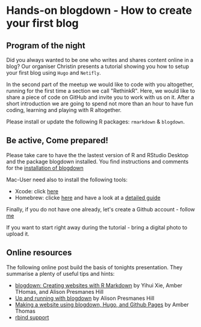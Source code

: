 
# Hands-on blogdown - How to create your first blog

## Program of the night

Did you always wanted to be one who writes and shares content online in a blog? Our organiser Christin presents a tutorial showing you how to setup your first blog using `Hugo` and `Netifly`.

In the second part of the meetup we would like to code with you altogether, running for the first time a section we call "RethinkR". Here, we would like to share a piece of code on GitHub and invite you to work with us on it. After a short introduction we are going to spend not more than an hour to have fun coding, learning and playing with R altogether.

Please install or update the following R packages: `rmarkdown` & `blogdown`.

## Be active, Come prepared!

Please take care to have the the lastest version of R and RStudio Desktop and the package blogdown installed. 
You find instructions and comments for the [installation of blogdown](https://bookdown.org/yihui/blogdown/installation.html)

Mac-User need also to install the following tools:

  * Xcode: click [here](https://developer.apple.com/xcode/)
  * Homebrew: clicke [here](https://brew.sh) and have a look at a [detailed guide](https://www.moncefbelyamani.com/how-to-install-xcode-homebrew-git-rvm-ruby-on-mac/) 
  
Finally, if you do not have one already, let's create a Github account - follow [me](https://github.com)

If you want to start right away during the tutorial - bring a digital photo to upload it.
  
## Online resources

The following online post build the basis of tonights presentation. They summarise a plenty of useful tips and hints:

  * [blogdown: Creating websites with R Markdown](https://bookdown.org/yihui/blogdown/) by Yihui Xie, Amber THomas, and Alison Presmanes Hill 
  * [Up and running with blogdown](https://alison.rbind.io/post/up-and-running-with-blogdown/) by Alison Presmanes Hill
  * [Making a website using blogdown, Hugo, and Github Pages](https://proquestionasker.github.io/blog/Making_Site/) by Amber Thomas
  * [rbind support](https://support.rbind.io/)

